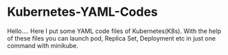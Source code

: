# Kubernetes-YAML-Codes
Hello.... Here I put some YAML code files of Kubernetes(K8s).
With the help of these files you can launch pod, Replica Set, Deployment etc in just one command with minikube.
